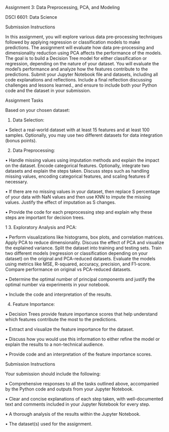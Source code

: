 Assignment 3: Data Preprocessing, PCA, and Modeling

DSCI 6601: Data Science

Submission Instructions

In this assignment, you will explore various data pre-processing techniques followed by applying regression or classification models to make predictions. The assignment will evaluate how data pre-processing and dimensionality reduction using PCA affects the performance of the models. The goal is to build a Decision Tree model for either classification or regression, depending on the nature of your dataset. You will evaluate the model’s performance and analyze how the features contribute to the predictions. Submit your Jupyter Notebook file and datasets, including all code explanations and reflections. Include a final reflection discussing challenges and lessons learned., and ensure to include both your Python code and the dataset in your submission.

Assignment Tasks

Based on your chosen dataset:

1. Data Selection:

• Select a real-world dataset with at least 15 features and at least 100 samples. Optionally, you may use two different datasets for data integration (bonus points).

2. Data Preprocessing:

• Handle missing values using imputation methods and explain the impact on the dataset. Encode categorical features. Optionally, integrate two datasets and explain the steps taken. Discuss steps such as handling missing values, encoding categorical features, and scaling features if necessary.

• If there are no missing values in your dataset, then replace S percentage of your data with NaN values and then use KNN to impute the missing values. Justify the effect of imputation as S changes.

• Provide the code for each preprocessing step and explain why these steps are important for decision trees.

1 3. Exploratory Analysis and PCA:

• Perform visualizations like histograms, box plots, and correlation matrices. Apply PCA to reduce dimensionality. Discuss the effect of PCA and visualize the explained variance. Split the dataset into training and testing sets. Train two different models (regression or classification depending on your dataset) on the original and PCA-reduced datasets. Evaluate the models using metrics like MSE, R-squared, accuracy, precision, and F1-score. Compare performance on original vs PCA-reduced datasets.

• Determine the optimal number of principal components and justify the optimal number via experiments in your notebook.

• Include the code and interpretation of the results.

4. Feature Importance:

• Decision Trees provide feature importance scores that help understand which features contribute the most to the predictions.

• Extract and visualize the feature importance for the dataset.

• Discuss how you would use this information to either refine the model or explain the results to a non-technical audience.

• Provide code and an interpretation of the feature importance scores.

Submission Instructions

Your submission should include the following:

• Comprehensive responses to all the tasks outlined above, accompanied by the Python code and outputs from your Jupyter Notebook.

• Clear and concise explanations of each step taken, with well-documented text and comments included in your Jupyter Notebook for every step.

• A thorough analysis of the results within the Jupyter Notebook.

• The dataset(s) used for the assignment.
